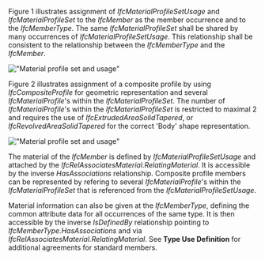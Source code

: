 Figure 1 illustrates assignment of _IfcMaterialProfileSetUsage_ and _IfcMaterialProfileSet_ to the _IfcMember_ as the member occurrence and to the _IfcMemberType_. The same _IfcMaterialProfileSet_ shall be shared by many occurrences of _IfcMaterialProfileSetUsage_. This relationship shall be consistent to the relationship between the _IfcMemberType_ and the _IfcMember_.

!["Material profile set and usage"](../../../figures/ifcmemberstandardcase-01.png "Figure 1 &mdash; Member profile usage")

Figure 2 illustrates assignment of a composite profile by using _IfcCompositeProfile_ for geometric representation and several _IfcMaterialProfile_'s within the _IfcMaterialProfileSet_. The number of _IfcMaterialProfile_'s within the _IfcMaterialProfileSet_ is restricted to maximal 2 and requires the use of _IfcExtrudedAreaSolidTapered_, or _IfcRevolvedAreaSolidTapered_ for the correct 'Body' shape representation.

!["Material profile set and usage"](../../../figures/ifcmemberstandardcase-02.png "Figure 2 &mdash; Member composite profiles")

The material of the _IfcMember_ is defined by _IfcMaterialProfileSetUsage_ and attached by the _IfcRelAssociatesMaterial_._RelatingMaterial_. It is accessible by the inverse _HasAssociations_ relationship. Composite profile members can be represented by refering to several _IfcMaterialProfile_'s within the _IfcMaterialProfileSet_ that is referenced from the _IfcMaterialProfileSetUsage_.

Material information can also be given at the _IfcMemberType_, defining the common attribute data for all occurrences of the same type. It is then accessible by the inverse _IsDefinedBy_ relationship pointing to _IfcMemberType.HasAssociations_ and via _IfcRelAssociatesMaterial.RelatingMaterial_. See **Type Use
Definition** for additional agreements for standard members.